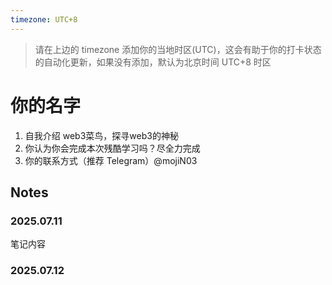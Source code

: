```yaml
---
timezone: UTC+8
---
```


> 请在上边的 timezone 添加你的当地时区(UTC)，这会有助于你的打卡状态的自动化更新，如果没有添加，默认为北京时间 UTC+8 时区


# 你的名字

1. 自我介绍 web3菜鸟，探寻web3的神秘
2. 你认为你会完成本次残酷学习吗？尽全力完成
3. 你的联系方式（推荐 Telegram）@mojiN03

## Notes

<!-- Content_START -->

### 2025.07.11

笔记内容

### 2025.07.12

<!-- Content_END -->
